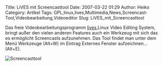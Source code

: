 Title: LiVES mit Screencasttool
Date: 2007-03-22 01:29
Author: Heiko
Category: Artikel
Tags: GPL,linux,lives,Multimedia,News,Screencast-Tool,Videobearbeitung,Videoeditor
Slug: LiVES_mit_Screencasttool

Das freie Videobearbeitungsprogramm
[lives](http://lives.sourceforge.net/),Linux Video Editing System, bringt
außer den vielen anderen Features auch ein Werkzeug mit sich das es ermöglicht
Screencasts aufzunehmen. Das Tool findet man unter dem Menü Werkzeuge (Alt+W)
im Eintrag Externes Fenster aufzeichnen... (Alt+E).

![Screencasttool](http://www.openscreencast.de/pictures/lives_screencasttool.png)

